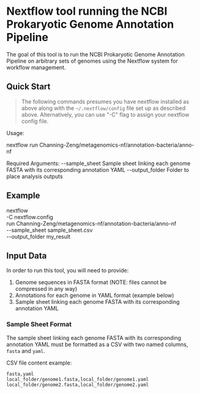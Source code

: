 # Nextflow tool running the NCBI Prokaryotic Genome Annotation Pipeline

The goal of this tool is to run the NCBI Prokaryotic Genome Annotation Pipeline
on arbitrary sets of genomes using the Nextflow system for workflow management.


## Quick Start
>The following commands presumes you have nextflow installed as above along with the `~/.nextflow/config` file set up as described above.
Alternatively, you can use "-C" flag to assign your nextflow config file.


Usage:

nextflow run Channing-Zeng/metagenomics-nf/annotation-bacteria/anno-nf  <ARGUMENTS>


Required Arguments:
  --sample_sheet        Sample sheet linking each genome FASTA with its corresponding annotation YAML
  --output_folder       Folder to place analysis outputs


## Example

nextflow \
    -C nextflow.config \
    run Channing-Zeng/metagenomics-nf/annotation-bacteria/anno-nf \
    --sample_sheet sample_sheet.csv \
    --output_folder my_result



## Input Data

In order to run this tool, you will need to provide:

  1) Genome sequences in FASTA format (NOTE: files cannot be compressed in any way)
  2) Annotations for each genome in YAML format (example below)
  3) Sample sheet linking each genome FASTA with its corresponding annotation YAML


### Sample Sheet Format
The sample sheet linking each genome FASTA with its corresponding annotation YAML
must be formatted as a CSV with two named columns, `fasta` and `yaml`. 

CSV file content example:

```
fasta,yaml
local_folder/genome1.fasta,local_folder/genome1.yaml
local_folder/genome2.fasta,local_folder/genome2.yaml
```



